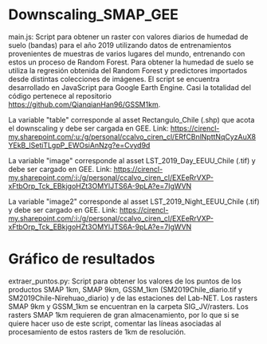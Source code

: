 # Downscaling_SMAP_GEE

main.js: Script para obtener un raster con valores diarios de humedad de suelo (bandas) para el año 2019 utilizando datos de entrenamientos provenientes de muestras de varios lugares del mundo, entrenando con estos un proceso de Random Forest. Para obtener la humedad de suelo se utiliza la regresión obtenida del Random Forest y predictores importados desde distintas colecciones de imágenes. El script se encuentra desarrollado en JavaScript para Google Earth Engine. Casi la totalidad del código pertenece al repositorio https://github.com/QianqianHan96/GSSM1km.

La variable "table" corresponde al asset Rectangulo_Chile (.shp) que acota el downscaling y debe ser cargada en GEE. 
Link: https://cirencl-my.sharepoint.com/:u:/g/personal/ccalvo_ciren_cl/ERfCBnlNpttNqCyzAuX8YEkB_lSetiTLgpP_EWOsiAnNzg?e=Cvyd9d

La variable "image" corresponde al asset LST_2019_Day_EEUU_Chile (.tif) y debe ser cargado en GEE. 
Link: https://cirencl-my.sharepoint.com/:i:/g/personal/ccalvo_ciren_cl/EXEeRrVXP-xFtbOrp_Tck_EBkjgoHZt3OMYlJTS6A-9pLA?e=7IgWVN

La variable "image2" corresponde al asset LST_2019_Night_EEUU_Chile (.tif) y debe ser cargado en GEE. 
Link: https://cirencl-my.sharepoint.com/:i:/g/personal/ccalvo_ciren_cl/EXEeRrVXP-xFtbOrp_Tck_EBkjgoHZt3OMYlJTS6A-9pLA?e=7IgWVN

# Gráfico de resultados

extraer_puntos.py: Script para obtener los valores de los puntos de los productos SMAP 1km, SMAP 9km, GSSM_1km (SM2019Chile_diario.tif y SM2019Chile-Nirehuao_diario) y de las estaciones del Lab-NET. Los rasters SMAP 9km y GSSM_1km se encuentran en la carpeta SIG_JV/rasters. Los rasters SMAP 1km requieren de gran almacenamiento, por lo que si se quiere hacer uso de este script, comentar las líneas asociadas al procesamiento de estos rasters de 1km de resolución.

